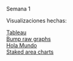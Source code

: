 Semana 1

Visualizaciones hechas:

<a href="https://danielacanette.github.io/infovis/s1/tableau.html">Tableau </a><br>
<a href="https://danielacanette.github.io/infovis/s1/Bumpchart.html">Bump raw graphs</a> <br>
<a href="https://danielacanette.github.io/infovis/s1/HolaMundo.html">Hola Mundo</a> <br>
<a href="https://danielacanette.github.io/infovis/s1/stackedareachart.png">Staked area charts</a> <br>

